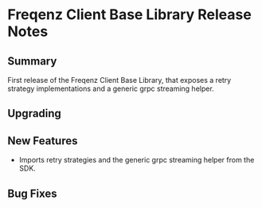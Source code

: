 # Freqenz Client Base Library Release Notes

## Summary

First release of the Freqenz Client Base Library, that exposes a retry strategy implementations and a generic grpc streaming helper.

## Upgrading

<!-- Here goes notes on how to upgrade from previous versions, including deprecations and what they should be replaced with -->

## New Features

- Imports retry strategies and the generic grpc streaming helper from the SDK.

## Bug Fixes

<!-- Here goes notable bug fixes that are worth a special mention or explanation -->
